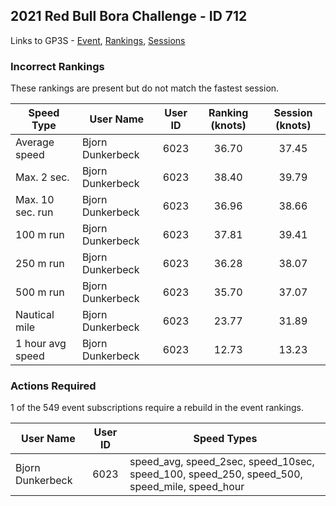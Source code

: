 ## 2021 Red Bull Bora Challenge - ID 712

Links to GP3S - [Event](https://www.gps-speedsurfing.com/default.aspx?mnu=event&val=712), [Rankings](https://www.gps-speedsurfing.com/default.aspx?mnu=eventranking&val=712), [Sessions](https://www.gps-speedsurfing.com/default.aspx?mnu=eventsessions&val=712)

### Incorrect Rankings

These rankings are present but do not match the fastest session.

| Speed Type | User Name | User ID | Ranking (knots) | Session (knots) |
| ---------- | --------- | :-----: | :-------------: | :-------------: |
| Average speed | Bjorn Dunkerbeck | 6023 | 36.70 | 37.45 |
| Max. 2 sec. | Bjorn Dunkerbeck | 6023 | 38.40 | 39.79 |
| Max. 10 sec. run | Bjorn Dunkerbeck | 6023 | 36.96 | 38.66 |
| 100 m run | Bjorn Dunkerbeck | 6023 | 37.81 | 39.41 |
| 250 m run | Bjorn Dunkerbeck | 6023 | 36.28 | 38.07 |
| 500 m run | Bjorn Dunkerbeck | 6023 | 35.70 | 37.07 |
| Nautical mile | Bjorn Dunkerbeck | 6023 | 23.77 | 31.89 |
| 1 hour avg speed | Bjorn Dunkerbeck | 6023 | 12.73 | 13.23 |

### Actions Required

1 of the 549 event subscriptions require a rebuild in the event rankings.

| User Name | User ID | Speed Types |
| --------- | :-----: | ----------- |
| Bjorn Dunkerbeck | 6023 | speed_avg, speed_2sec, speed_10sec, speed_100, speed_250, speed_500, speed_mile, speed_hour |
